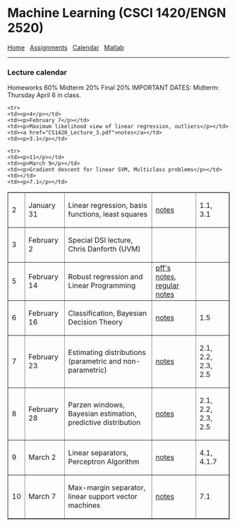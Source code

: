 <h1>Machine Learning (CSCI 1420/ENGN 2520)</h1>

<a href = "index.html">Home</a> &nbsp;
<a href = "hw.html">Assignments</a> &nbsp;
<a href = "calendar.html">Calendar</a> &nbsp;
<a href = "matlab.html">Matlab</a>

<hr>

<h3>Lecture calendar</h3>
<table width="95%" border="1" cellpadding="5"
       cellspacing="0" align="center">
              
  <tr>
Homeworks 60%
Midterm 20%
Final 20%
IMPORTANT DATES:
  </tr>

  <tr>
Midterm: Thursday April 6 in class.
  </tr>

  <tr>
    <td><p>2</p></td>
    <td><p>January 31</p></td>
    <td><p>Linear regression, basis functions, least squares</p></td>
    <td><a href="CS1420_Lecture_2.pdf">notes</a></td>
    <td><p>1.1, 3.1</p></td>
  </tr>

  <tr>
    <td><p>3</p></td>
    <td><p>February 2</p></td>
    <td><p>Special DSI lecture, Chris Danforth (UVM)</p></td>
    <td></td>
    <td></td>
  </tr>

    <tr>
    <td><p>4</p></td>
    <td><p>February 7</p></td>
    <td><p>Maximum likelihood view of linear regression, outliers</p></td>
    <td><a href="CS1420_Lecture_3.pdf">notes</a></td>
    <td><p>3.1</p></td>
  </tr>

  <tr>
    <td><p>5</p></td>
    <td><p>February 14</p></td>
    <td><p>Robust regression and Linear Programming</p></td>
    <td><a href="LADLP.pdf">pff's notes</a>, <a href="CS1420_Lecture_4.pdf">regular notes</a></td>
    <td><p></p></td>
  </tr>

  <tr>
    <td><p>6</p></td>
    <td><p>February 16</p></td>
    <td><p>Classification, Bayesian Decision Theory</p></td>
    <td><a href="CS1420_Lecture_5.pdf">notes</a></td>
    <td><p>1.5</p></td>
  </tr>

  <tr>
    <td><p>7</p></td>
    <td><p>February 23</p></td>
    <td><p>Estimating distributions (parametric and non-parametric)</p></td>
    <td><a href="CS1420_Lecture_6.pdf">notes</a></td>
    <td><p>2.1, 2.2, 2.3, 2.5</p></td>
  </tr>

  <tr>
    <td><p>8</p></td>
    <td><p>February 28</p></td>
    <td><p>Parzen windows, Bayesian estimation, predictive distribution </p></td>
    <td><a href="CS1420_Lecture_7.pdf">notes</a></td>
    <td><p>2.1, 2.2, 2.3, 2.5</p></td>
  </tr>

  <tr>
    <td><p>9</p></td>
    <td><p>March 2</p></td>
    <td><p>Linear separators, Perceptron Algorithm</p></td>
    <td><a href="CS1420_Lecture_9.pdf">notes</a></td>
    <td><p>4.1, 4.1.7</p></td>
  </tr>

  <tr>
    <td><p>10</p></td>
    <td><p>March 7</p></td>
    <td><p>Max-margin separator, linear support vector machines</p></td>
    <td><a href="CS1420_Lecture_10.pdf">notes</a></td>
    <td><p>7.1</p></td>
  </tr>

    <tr>
    <td><p>11</p></td>
    <td><p>March 9</p></td>
    <td><p>Gradient descent for linear SVM, Multiclass problems</p></td>
    <td></td>
    <td><p>7.1</p></td>
  </tr>

</table>
<p>

</body>
</html>

